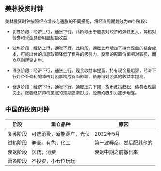 







## 美林投资时钟

美林投资时钟按照经济增长与通胀的不同搭配，将经济周期划分为四个阶段：

- 复苏阶段：经济上行，通胀下行。此阶段由于股票对经济的弹性更大，其相对债券和现金具备明显超额收益

- 过热阶段：经济上行，通胀下行。此阶段，通胀上升增加了持有现金的机会成本，可能出台的加息政策降低了债券的吸引力，股票的配置价值相对较强，而商品则明显走牛。

- 滞涨阶段：经济下行，通胀上行。现金收益率提高，持有现金最明智，经济下行对企业盈利的冲击对股票构成负面影响，债券相对股票的收益率提高。

- 衰退阶段：经济下行，通胀下行。通胀压力下降，货币政策趋松，债券表现最突出，随着经济即将见底的预期逐渐形成，股票的吸引力逐步增强。 



## 中国的投资时钟



| 阶段   | 重仓品种         | 原因           |
| ---- | ------------ | ------------ |
| 复苏阶段 | 可选消费，新能源车，光伏 | 2022年5月      |
| 过热阶段 | 券商，有色，化工     | 第一波券商，然后配其他的 |
| 衰退阶段 | 医药，消费        | 衰退中期之前撤出来    |
| 萧条阶段 | 不投资，小仓位玩玩    |              |


